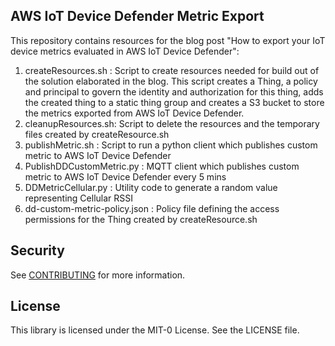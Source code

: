 ## AWS IoT Device Defender Metric Export

This repository contains resources for the blog post "How to export your IoT device metrics evaluated in AWS IoT Device Defender":
1. createResources.sh : Script to create resources needed for build out of the solution elaborated in the blog. This script creates a Thing, a policy and principal to govern the identity and authorization for this thing, adds the created thing to a static thing group and creates a S3 bucket to store the metrics exported from AWS IoT Device Defender.
2. cleanupResources.sh: Script to delete the resources and the temporary files created by createResource.sh
3. publishMetric.sh : Script to run a python client which publishes custom metric to AWS IoT Device Defender
4. PublishDDCustomMetric.py : MQTT client which publishes custom metric to AWS IoT Device Defender every 5 mins
5. DDMetricCellular.py : Utility code to generate a random value representing Cellular RSSI
6. dd-custom-metric-policy.json : Policy file defining the access permissions for the Thing created by createResource.sh

## Security

See [CONTRIBUTING](CONTRIBUTING.md#security-issue-notifications) for more information.

## License

This library is licensed under the MIT-0 License. See the LICENSE file.

